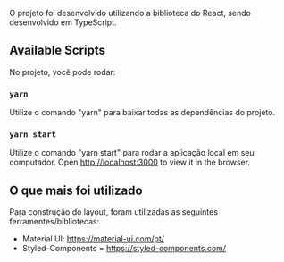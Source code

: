 O projeto foi desenvolvido utilizando a biblioteca do React, sendo desenvolvido em TypeScript.

## Available Scripts

No projeto, você pode rodar:

### `yarn`

Utilize o comando "yarn" para baixar todas as dependências do projeto.

### `yarn start`

Utilize o comando "yarn start" para rodar a aplicação local em seu computador.
Open [http://localhost:3000](http://localhost:3000) to view it in the browser.

## O que mais foi utilizado

Para construção do layout, foram utilizadas as seguintes ferramentes/bibliotecas:

  - Material UI: https://material-ui.com/pt/
  - Styled-Components = https://styled-components.com/
